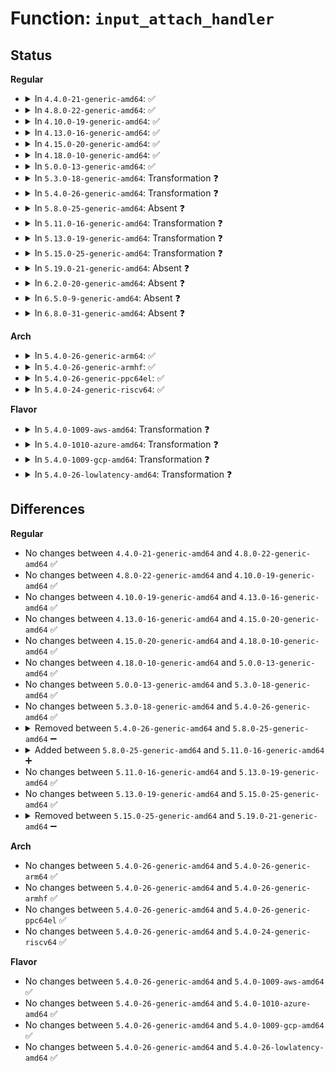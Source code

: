 # Function: <code>input_attach_handler</code>

## Status
<b>Regular</b>
<ul>
<li>
<details>
<summary>In <code>4.4.0-21-generic-amd64</code>: ✅</summary>

```c
int input_attach_handler(struct input_dev * dev, struct input_handler * handler)
```

```json
{
  "name": "input_attach_handler",
  "collision_type": "Unique Static",
  "inline_type": "No",
  "funcs": [
    {
      "addr": 18446744071585560688,
      "name": "input_attach_handler",
      "external": false,
      "loc": "drivers/input/input.c:994",
      "file": "drivers/input/input.c",
      "inline": "seen, unknown",
      "caller_inline": [],
      "caller_func": [
        "drivers/input/input.c:input_register_device"
      ]
    }
  ],
  "symbols": [
    {
      "addr": 18446744071585560688,
      "name": "input_attach_handler",
      "section": ".text",
      "bind": "STB_LOCAL",
      "size": 495
    }
  ]
}
```
</details>
</li>
<li>
<details>
<summary>In <code>4.8.0-22-generic-amd64</code>: ✅</summary>

```c
int input_attach_handler(struct input_dev * dev, struct input_handler * handler)
```

```json
{
  "name": "input_attach_handler",
  "collision_type": "Unique Static",
  "inline_type": "No",
  "funcs": [
    {
      "addr": 18446744071585954560,
      "name": "input_attach_handler",
      "external": false,
      "loc": "drivers/input/input.c:993",
      "file": "drivers/input/input.c",
      "inline": "seen, unknown",
      "caller_inline": [],
      "caller_func": [
        "drivers/input/input.c:input_register_device"
      ]
    }
  ],
  "symbols": [
    {
      "addr": 18446744071585954560,
      "name": "input_attach_handler",
      "section": ".text",
      "bind": "STB_LOCAL",
      "size": 478
    }
  ]
}
```
</details>
</li>
<li>
<details>
<summary>In <code>4.10.0-19-generic-amd64</code>: ✅</summary>

```c
int input_attach_handler(struct input_dev * dev, struct input_handler * handler)
```

```json
{
  "name": "input_attach_handler",
  "collision_type": "Unique Static",
  "inline_type": "No",
  "funcs": [
    {
      "addr": 18446744071586142960,
      "name": "input_attach_handler",
      "external": false,
      "loc": "drivers/input/input.c:993",
      "file": "drivers/input/input.c",
      "inline": "seen, unknown",
      "caller_inline": [],
      "caller_func": [
        "drivers/input/input.c:input_register_device"
      ]
    }
  ],
  "symbols": [
    {
      "addr": 18446744071586142960,
      "name": "input_attach_handler",
      "section": ".text",
      "bind": "STB_LOCAL",
      "size": 478
    }
  ]
}
```
</details>
</li>
<li>
<details>
<summary>In <code>4.13.0-16-generic-amd64</code>: ✅</summary>

```c
int input_attach_handler(struct input_dev * dev, struct input_handler * handler)
```

```json
{
  "name": "input_attach_handler",
  "collision_type": "Unique Static",
  "inline_type": "No",
  "funcs": [
    {
      "addr": 18446744071586231872,
      "name": "input_attach_handler",
      "external": false,
      "loc": "drivers/input/input.c:993",
      "file": "drivers/input/input.c",
      "inline": "seen, unknown",
      "caller_inline": [],
      "caller_func": [
        "drivers/input/input.c:input_register_device"
      ]
    }
  ],
  "symbols": [
    {
      "addr": 18446744071586231872,
      "name": "input_attach_handler",
      "section": ".text",
      "bind": "STB_LOCAL",
      "size": 488
    }
  ]
}
```
</details>
</li>
<li>
<details>
<summary>In <code>4.15.0-20-generic-amd64</code>: ✅</summary>

```c
int input_attach_handler(struct input_dev * dev, struct input_handler * handler)
```

```json
{
  "name": "input_attach_handler",
  "collision_type": "Unique Static",
  "inline_type": "No",
  "funcs": [
    {
      "addr": 18446744071586696464,
      "name": "input_attach_handler",
      "external": false,
      "loc": "drivers/input/input.c:987",
      "file": "drivers/input/input.c",
      "inline": "seen, unknown",
      "caller_inline": [],
      "caller_func": [
        "drivers/input/input.c:input_register_device"
      ]
    }
  ],
  "symbols": [
    {
      "addr": 18446744071586696464,
      "name": "input_attach_handler",
      "section": ".text",
      "bind": "STB_LOCAL",
      "size": 173
    }
  ]
}
```
</details>
</li>
<li>
<details>
<summary>In <code>4.18.0-10-generic-amd64</code>: ✅</summary>

```c
int input_attach_handler(struct input_dev * dev, struct input_handler * handler)
```

```json
{
  "name": "input_attach_handler",
  "collision_type": "Unique Static",
  "inline_type": "No",
  "funcs": [
    {
      "addr": 18446744071586962848,
      "name": "input_attach_handler",
      "external": false,
      "loc": "drivers/input/input.c:995",
      "file": "drivers/input/input.c",
      "inline": "seen, unknown",
      "caller_inline": [],
      "caller_func": [
        "drivers/input/input.c:input_register_device"
      ]
    }
  ],
  "symbols": [
    {
      "addr": 18446744071586962848,
      "name": "input_attach_handler",
      "section": ".text",
      "bind": "STB_LOCAL",
      "size": 166
    }
  ]
}
```
</details>
</li>
<li>
<details>
<summary>In <code>5.0.0-13-generic-amd64</code>: ✅</summary>

```c
int input_attach_handler(struct input_dev * dev, struct input_handler * handler)
```

```json
{
  "name": "input_attach_handler",
  "collision_type": "Unique Static",
  "inline_type": "No",
  "funcs": [
    {
      "addr": 18446744071587123712,
      "name": "input_attach_handler",
      "external": false,
      "loc": "drivers/input/input.c:995",
      "file": "drivers/input/input.c",
      "inline": "seen, unknown",
      "caller_inline": [],
      "caller_func": [
        "drivers/input/input.c:input_register_device"
      ]
    }
  ],
  "symbols": [
    {
      "addr": 18446744071587123712,
      "name": "input_attach_handler",
      "section": ".text",
      "bind": "STB_LOCAL",
      "size": 166
    }
  ]
}
```
</details>
</li>
<li>
<details>
<summary>In <code>5.3.0-18-generic-amd64</code>: Transformation ❓</summary>

```c
int input_attach_handler(struct input_dev * dev, struct input_handler * handler)
```

```json
{
  "name": "input_attach_handler",
  "collision_type": "Unique Static",
  "inline_type": "No",
  "funcs": [
    {
      "addr": 0,
      "name": "input_attach_handler",
      "external": false,
      "loc": "drivers/input/input.c:991",
      "file": "drivers/input/input.c",
      "inline": "seen, unknown",
      "caller_inline": [],
      "caller_func": [
        "drivers/input/input.c:input_register_device"
      ]
    }
  ],
  "symbols": [
    {
      "addr": 18446744071587388560,
      "name": "input_attach_handler",
      "section": ".text",
      "bind": "STB_LOCAL",
      "size": 155
    },
    {
      "addr": 18446744071587397721,
      "name": "input_attach_handler.cold",
      "section": ".text",
      "bind": "STB_LOCAL",
      "size": 30
    }
  ]
}
```
</details>
</li>
<li>
<details>
<summary>In <code>5.4.0-26-generic-amd64</code>: Transformation ❓</summary>

```c
int input_attach_handler(struct input_dev * dev, struct input_handler * handler)
```

```json
{
  "name": "input_attach_handler",
  "collision_type": "Unique Static",
  "inline_type": "No",
  "funcs": [
    {
      "addr": 0,
      "name": "input_attach_handler",
      "external": false,
      "loc": "drivers/input/input.c:1022",
      "file": "drivers/input/input.c",
      "inline": "seen, unknown",
      "caller_inline": [],
      "caller_func": [
        "drivers/input/input.c:input_register_device"
      ]
    }
  ],
  "symbols": [
    {
      "addr": 18446744071587590592,
      "name": "input_attach_handler",
      "section": ".text",
      "bind": "STB_LOCAL",
      "size": 155
    },
    {
      "addr": 18446744071587599811,
      "name": "input_attach_handler.cold",
      "section": ".text",
      "bind": "STB_LOCAL",
      "size": 30
    }
  ]
}
```
</details>
</li>
<li>
<details>
<summary>In <code>5.8.0-25-generic-amd64</code>: Absent ❓</summary>

```json
{
  "name": "input_attach_handler",
  "collision_type": "Unique Static",
  "inline_type": "Selective",
  "funcs": [
    {
      "addr": 0,
      "name": "input_attach_handler",
      "external": false,
      "loc": "drivers/input/input.c:1022",
      "file": "drivers/input/input.c",
      "inline": "not declared, inlined",
      "caller_inline": [],
      "caller_func": [
        "drivers/input/input.c:input_register_device"
      ]
    }
  ],
  "symbols": [
    {
      "addr": 18446744071588452848,
      "name": "input_attach_handler.isra.0",
      "section": ".text",
      "bind": "STB_LOCAL",
      "size": 140
    },
    {
      "addr": 18446744071588462977,
      "name": "input_attach_handler.isra.0.cold",
      "section": ".text",
      "bind": "STB_LOCAL",
      "size": 30
    }
  ]
}
```
</details>
</li>
<li>
<details>
<summary>In <code>5.11.0-16-generic-amd64</code>: Transformation ❓</summary>

```c
int input_attach_handler(struct input_dev * dev, struct input_handler * handler)
```

```json
{
  "name": "input_attach_handler",
  "collision_type": "Unique Static",
  "inline_type": "No",
  "funcs": [
    {
      "addr": 0,
      "name": "input_attach_handler",
      "external": false,
      "loc": "drivers/input/input.c:1026",
      "file": "drivers/input/input.c",
      "inline": "seen, unknown",
      "caller_inline": [],
      "caller_func": [
        "drivers/input/input.c:input_register_device"
      ]
    }
  ],
  "symbols": [
    {
      "addr": 18446744071588479952,
      "name": "input_attach_handler",
      "section": ".text",
      "bind": "STB_LOCAL",
      "size": 155
    },
    {
      "addr": 18446744071591571799,
      "name": "input_attach_handler.cold",
      "section": ".text",
      "bind": "STB_LOCAL",
      "size": 30
    }
  ]
}
```
</details>
</li>
<li>
<details>
<summary>In <code>5.13.0-19-generic-amd64</code>: Transformation ❓</summary>

```c
int input_attach_handler(struct input_dev * dev, struct input_handler * handler)
```

```json
{
  "name": "input_attach_handler",
  "collision_type": "Unique Static",
  "inline_type": "No",
  "funcs": [
    {
      "addr": 0,
      "name": "input_attach_handler",
      "external": false,
      "loc": "drivers/input/input.c:1026",
      "file": "drivers/input/input.c",
      "inline": "seen, unknown",
      "caller_inline": [],
      "caller_func": [
        "drivers/input/input.c:input_register_device"
      ]
    }
  ],
  "symbols": [
    {
      "addr": 18446744071588361776,
      "name": "input_attach_handler",
      "section": ".text",
      "bind": "STB_LOCAL",
      "size": 155
    },
    {
      "addr": 18446744071591514701,
      "name": "input_attach_handler.cold",
      "section": ".text",
      "bind": "STB_LOCAL",
      "size": 30
    }
  ]
}
```
</details>
</li>
<li>
<details>
<summary>In <code>5.15.0-25-generic-amd64</code>: Transformation ❓</summary>

```c
int input_attach_handler(struct input_dev * dev, struct input_handler * handler)
```

```json
{
  "name": "input_attach_handler",
  "collision_type": "Unique Static",
  "inline_type": "No",
  "funcs": [
    {
      "addr": 0,
      "name": "input_attach_handler",
      "external": false,
      "loc": "drivers/input/input.c:1026",
      "file": "drivers/input/input.c",
      "inline": "seen, unknown",
      "caller_inline": [],
      "caller_func": [
        "drivers/input/input.c:input_register_device"
      ]
    }
  ],
  "symbols": [
    {
      "addr": 18446744071589024832,
      "name": "input_attach_handler",
      "section": ".text",
      "bind": "STB_LOCAL",
      "size": 155
    },
    {
      "addr": 18446744071592620022,
      "name": "input_attach_handler.cold",
      "section": ".text",
      "bind": "STB_LOCAL",
      "size": 30
    }
  ]
}
```
</details>
</li>
<li>
<details>
<summary>In <code>5.19.0-21-generic-amd64</code>: Absent ❓</summary>

```json
{
  "name": "input_attach_handler",
  "collision_type": "Unique Static",
  "inline_type": "Selective",
  "funcs": [
    {
      "addr": 0,
      "name": "input_attach_handler",
      "external": false,
      "loc": "drivers/input/input.c:1073",
      "file": "drivers/input/input.c",
      "inline": "not declared, inlined",
      "caller_inline": [],
      "caller_func": [
        "drivers/input/input.c:input_register_device"
      ]
    }
  ],
  "symbols": [
    {
      "addr": 18446744071590467648,
      "name": "input_attach_handler.isra.0",
      "section": ".text",
      "bind": "STB_LOCAL",
      "size": 166
    },
    {
      "addr": 18446744071594503808,
      "name": "input_attach_handler.isra.0.cold",
      "section": ".text",
      "bind": "STB_LOCAL",
      "size": 31
    }
  ]
}
```
</details>
</li>
<li>
<details>
<summary>In <code>6.2.0-20-generic-amd64</code>: Absent ❓</summary>

```json
{
  "name": "input_attach_handler",
  "collision_type": "Unique Static",
  "inline_type": "Selective",
  "funcs": [
    {
      "addr": 18446744071592111312,
      "name": "input_attach_handler",
      "external": false,
      "loc": "drivers/input/input.c:1052",
      "file": "drivers/input/input.c",
      "inline": "not declared, inlined",
      "caller_inline": [],
      "caller_func": [
        "drivers/input/input.c:input_register_device"
      ]
    }
  ],
  "symbols": [
    {
      "addr": 18446744071592111312,
      "name": "input_attach_handler.isra.0",
      "section": ".text",
      "bind": "STB_LOCAL",
      "size": 188
    }
  ]
}
```
</details>
</li>
<li>
<details>
<summary>In <code>6.5.0-9-generic-amd64</code>: Absent ❓</summary>

```json
{
  "name": "input_attach_handler",
  "collision_type": "Unique Static",
  "inline_type": "Selective",
  "funcs": [
    {
      "addr": 18446744071592535056,
      "name": "input_attach_handler",
      "external": false,
      "loc": "drivers/input/input.c:1055",
      "file": "drivers/input/input.c",
      "inline": "not declared, inlined",
      "caller_inline": [],
      "caller_func": [
        "drivers/input/input.c:input_register_device"
      ]
    }
  ],
  "symbols": [
    {
      "addr": 18446744071592535056,
      "name": "input_attach_handler.isra.0",
      "section": ".text",
      "bind": "STB_LOCAL",
      "size": 188
    }
  ]
}
```
</details>
</li>
<li>
<details>
<summary>In <code>6.8.0-31-generic-amd64</code>: Absent ❓</summary>

```json
{
  "name": "input_attach_handler",
  "collision_type": "Unique Static",
  "inline_type": "Selective",
  "funcs": [
    {
      "addr": 18446744071593279584,
      "name": "input_attach_handler",
      "external": false,
      "loc": "drivers/input/input.c:1055",
      "file": "drivers/input/input.c",
      "inline": "not declared, inlined",
      "caller_inline": [],
      "caller_func": [
        "drivers/input/input.c:input_register_device"
      ]
    }
  ],
  "symbols": [
    {
      "addr": 18446744071593279584,
      "name": "input_attach_handler.isra.0",
      "section": ".text",
      "bind": "STB_LOCAL",
      "size": 188
    }
  ]
}
```
</details>
</li>
</ul>
<b>Arch</b>
<ul>
<li>
<details>
<summary>In <code>5.4.0-26-generic-arm64</code>: ✅</summary>

```c
int input_attach_handler(struct input_dev * dev, struct input_handler * handler)
```

```json
{
  "name": "input_attach_handler",
  "collision_type": "Unique Static",
  "inline_type": "No",
  "funcs": [
    {
      "addr": 18446603336500733160,
      "name": "input_attach_handler",
      "external": false,
      "loc": "drivers/input/input.c:1022",
      "file": "drivers/input/input.c",
      "inline": "seen, unknown",
      "caller_inline": [],
      "caller_func": [
        "drivers/input/input.c:input_register_device"
      ]
    }
  ],
  "symbols": [
    {
      "addr": 18446603336500733160,
      "name": "input_attach_handler",
      "section": ".text",
      "bind": "STB_LOCAL",
      "size": 228
    }
  ]
}
```
</details>
</li>
<li>
<details>
<summary>In <code>5.4.0-26-generic-armhf</code>: ✅</summary>

```c
int input_attach_handler(struct input_dev * dev, struct input_handler * handler)
```

```json
{
  "name": "input_attach_handler",
  "collision_type": "Unique Static",
  "inline_type": "No",
  "funcs": [
    {
      "addr": 3233255700,
      "name": "input_attach_handler",
      "external": false,
      "loc": "drivers/input/input.c:1022",
      "file": "drivers/input/input.c",
      "inline": "seen, unknown",
      "caller_inline": [],
      "caller_func": [
        "drivers/input/input.c:input_register_device"
      ]
    }
  ],
  "symbols": [
    {
      "addr": 3233255700,
      "name": "input_attach_handler",
      "section": ".text",
      "bind": "STB_LOCAL",
      "size": 212
    }
  ]
}
```
</details>
</li>
<li>
<details>
<summary>In <code>5.4.0-26-generic-ppc64el</code>: ✅</summary>

```c
int input_attach_handler(struct input_dev * dev, struct input_handler * handler)
```

```json
{
  "name": "input_attach_handler",
  "collision_type": "Unique Static",
  "inline_type": "No",
  "funcs": [
    {
      "addr": 13835058055294180384,
      "name": "input_attach_handler",
      "external": false,
      "loc": "drivers/input/input.c:1022",
      "file": "drivers/input/input.c",
      "inline": "seen, unknown",
      "caller_inline": [],
      "caller_func": [
        "drivers/input/input.c:input_register_device"
      ]
    }
  ],
  "symbols": [
    {
      "addr": 13835058055294180384,
      "name": "input_attach_handler",
      "section": ".text",
      "bind": "STB_LOCAL",
      "size": 324
    }
  ]
}
```
</details>
</li>
<li>
<details>
<summary>In <code>5.4.0-24-generic-riscv64</code>: ✅</summary>

```c
int input_attach_handler(struct input_dev * dev, struct input_handler * handler)
```

```json
{
  "name": "input_attach_handler",
  "collision_type": "Unique Static",
  "inline_type": "No",
  "funcs": [
    {
      "addr": 18446743936277577440,
      "name": "input_attach_handler",
      "external": false,
      "loc": "drivers/input/input.c:1022",
      "file": "drivers/input/input.c",
      "inline": "seen, unknown",
      "caller_inline": [],
      "caller_func": [
        "drivers/input/input.c:input_register_device"
      ]
    }
  ],
  "symbols": [
    {
      "addr": 18446743936277577440,
      "name": "input_attach_handler",
      "section": ".text",
      "bind": "STB_LOCAL",
      "size": 162
    }
  ]
}
```
</details>
</li>
</ul>
<b>Flavor</b>
<ul>
<li>
<details>
<summary>In <code>5.4.0-1009-aws-amd64</code>: Transformation ❓</summary>

```c
int input_attach_handler(struct input_dev * dev, struct input_handler * handler)
```

```json
{
  "name": "input_attach_handler",
  "collision_type": "Unique Static",
  "inline_type": "No",
  "funcs": [
    {
      "addr": 0,
      "name": "input_attach_handler",
      "external": false,
      "loc": "drivers/input/input.c:1022",
      "file": "drivers/input/input.c",
      "inline": "seen, unknown",
      "caller_inline": [],
      "caller_func": [
        "drivers/input/input.c:input_register_device"
      ]
    }
  ],
  "symbols": [
    {
      "addr": 18446744071587283408,
      "name": "input_attach_handler",
      "section": ".text",
      "bind": "STB_LOCAL",
      "size": 155
    },
    {
      "addr": 18446744071587292627,
      "name": "input_attach_handler.cold",
      "section": ".text",
      "bind": "STB_LOCAL",
      "size": 30
    }
  ]
}
```
</details>
</li>
<li>
<details>
<summary>In <code>5.4.0-1010-azure-amd64</code>: Transformation ❓</summary>

```c
int input_attach_handler(struct input_dev * dev, struct input_handler * handler)
```

```json
{
  "name": "input_attach_handler",
  "collision_type": "Unique Static",
  "inline_type": "No",
  "funcs": [
    {
      "addr": 0,
      "name": "input_attach_handler",
      "external": false,
      "loc": "drivers/input/input.c:1022",
      "file": "drivers/input/input.c",
      "inline": "seen, unknown",
      "caller_inline": [],
      "caller_func": [
        "drivers/input/input.c:input_register_device"
      ]
    }
  ],
  "symbols": [
    {
      "addr": 18446744071587051840,
      "name": "input_attach_handler",
      "section": ".text",
      "bind": "STB_LOCAL",
      "size": 155
    },
    {
      "addr": 18446744071587061027,
      "name": "input_attach_handler.cold",
      "section": ".text",
      "bind": "STB_LOCAL",
      "size": 30
    }
  ]
}
```
</details>
</li>
<li>
<details>
<summary>In <code>5.4.0-1009-gcp-amd64</code>: Transformation ❓</summary>

```c
int input_attach_handler(struct input_dev * dev, struct input_handler * handler)
```

```json
{
  "name": "input_attach_handler",
  "collision_type": "Unique Static",
  "inline_type": "No",
  "funcs": [
    {
      "addr": 0,
      "name": "input_attach_handler",
      "external": false,
      "loc": "drivers/input/input.c:1022",
      "file": "drivers/input/input.c",
      "inline": "seen, unknown",
      "caller_inline": [],
      "caller_func": [
        "drivers/input/input.c:input_register_device"
      ]
    }
  ],
  "symbols": [
    {
      "addr": 18446744071587541840,
      "name": "input_attach_handler",
      "section": ".text",
      "bind": "STB_LOCAL",
      "size": 155
    },
    {
      "addr": 18446744071587551059,
      "name": "input_attach_handler.cold",
      "section": ".text",
      "bind": "STB_LOCAL",
      "size": 30
    }
  ]
}
```
</details>
</li>
<li>
<details>
<summary>In <code>5.4.0-26-lowlatency-amd64</code>: Transformation ❓</summary>

```c
int input_attach_handler(struct input_dev * dev, struct input_handler * handler)
```

```json
{
  "name": "input_attach_handler",
  "collision_type": "Unique Static",
  "inline_type": "No",
  "funcs": [
    {
      "addr": 0,
      "name": "input_attach_handler",
      "external": false,
      "loc": "drivers/input/input.c:1022",
      "file": "drivers/input/input.c",
      "inline": "seen, unknown",
      "caller_inline": [],
      "caller_func": [
        "drivers/input/input.c:input_register_device"
      ]
    }
  ],
  "symbols": [
    {
      "addr": 18446744071587653040,
      "name": "input_attach_handler",
      "section": ".text",
      "bind": "STB_LOCAL",
      "size": 155
    },
    {
      "addr": 18446744071587662125,
      "name": "input_attach_handler.cold",
      "section": ".text",
      "bind": "STB_LOCAL",
      "size": 30
    }
  ]
}
```
</details>
</li>
</ul>

## Differences
<b>Regular</b>
<ul>
<li>
No changes between <code>4.4.0-21-generic-amd64</code> and <code>4.8.0-22-generic-amd64</code> ✅
</li>
<li>
No changes between <code>4.8.0-22-generic-amd64</code> and <code>4.10.0-19-generic-amd64</code> ✅
</li>
<li>
No changes between <code>4.10.0-19-generic-amd64</code> and <code>4.13.0-16-generic-amd64</code> ✅
</li>
<li>
No changes between <code>4.13.0-16-generic-amd64</code> and <code>4.15.0-20-generic-amd64</code> ✅
</li>
<li>
No changes between <code>4.15.0-20-generic-amd64</code> and <code>4.18.0-10-generic-amd64</code> ✅
</li>
<li>
No changes between <code>4.18.0-10-generic-amd64</code> and <code>5.0.0-13-generic-amd64</code> ✅
</li>
<li>
No changes between <code>5.0.0-13-generic-amd64</code> and <code>5.3.0-18-generic-amd64</code> ✅
</li>
<li>
No changes between <code>5.3.0-18-generic-amd64</code> and <code>5.4.0-26-generic-amd64</code> ✅
</li>
<li>
<details>
<summary>Removed between <code>5.4.0-26-generic-amd64</code> and <code>5.8.0-25-generic-amd64</code> ➖</summary>

```c
int input_attach_handler(struct input_dev * dev, struct input_handler * handler)
```
</details>
</li>
<li>
<details>
<summary>Added between <code>5.8.0-25-generic-amd64</code> and <code>5.11.0-16-generic-amd64</code> ➕</summary>

```c
int input_attach_handler(struct input_dev * dev, struct input_handler * handler)
```
</details>
</li>
<li>
No changes between <code>5.11.0-16-generic-amd64</code> and <code>5.13.0-19-generic-amd64</code> ✅
</li>
<li>
No changes between <code>5.13.0-19-generic-amd64</code> and <code>5.15.0-25-generic-amd64</code> ✅
</li>
<li>
<details>
<summary>Removed between <code>5.15.0-25-generic-amd64</code> and <code>5.19.0-21-generic-amd64</code> ➖</summary>

```c
int input_attach_handler(struct input_dev * dev, struct input_handler * handler)
```
</details>
</li>
</ul>
<b>Arch</b>
<ul>
<li>
No changes between <code>5.4.0-26-generic-amd64</code> and <code>5.4.0-26-generic-arm64</code> ✅
</li>
<li>
No changes between <code>5.4.0-26-generic-amd64</code> and <code>5.4.0-26-generic-armhf</code> ✅
</li>
<li>
No changes between <code>5.4.0-26-generic-amd64</code> and <code>5.4.0-26-generic-ppc64el</code> ✅
</li>
<li>
No changes between <code>5.4.0-26-generic-amd64</code> and <code>5.4.0-24-generic-riscv64</code> ✅
</li>
</ul>
<b>Flavor</b>
<ul>
<li>
No changes between <code>5.4.0-26-generic-amd64</code> and <code>5.4.0-1009-aws-amd64</code> ✅
</li>
<li>
No changes between <code>5.4.0-26-generic-amd64</code> and <code>5.4.0-1010-azure-amd64</code> ✅
</li>
<li>
No changes between <code>5.4.0-26-generic-amd64</code> and <code>5.4.0-1009-gcp-amd64</code> ✅
</li>
<li>
No changes between <code>5.4.0-26-generic-amd64</code> and <code>5.4.0-26-lowlatency-amd64</code> ✅
</li>
</ul>
